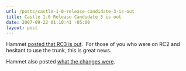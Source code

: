 ```yaml
---
url: /posts/castle-1-0-release-candidate-3-is-out
title: Castle 1.0 Release Candidate 3 is out
date: 2007-09-22 01:10:41 -05:00
layout: post
---
```


Hammet [posted that RC3 is out](http://hammett.castleproject.org/?p=206).  For those of you who were on RC2 and hesitant to use the trunk, this is great news.

Hammet also posted [what the changes were](http://hammett.castleproject.org/?p=207).
